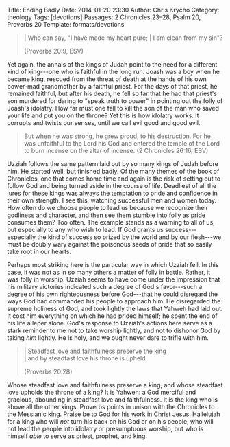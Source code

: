 Title: Ending Badly
Date: 2014-01-20 23:30
Author: Chris Krycho
Category: theology
Tags: [devotions]
Passages: 2 Chronicles 23–28, Psalm 20, Proverbs 20
Template: formats/devotions

> | Who can say, "I have made my heart pure;
> |     I am clean from my sin"? 
> 
> (Proverbs 20:9, ESV)

Yet again, the annals of the kings of Judah point to the need for a different
kind of king---one who is faithful in the long run. Joash was a boy when he
became king, rescued from the threat of death at the hands of his own power-mad
grandmother by a faithful priest. For the days of that priest, he remained
faithful, but after his death, he fell so far that he had that priest's son
murdered for daring to "speak truth to power" in pointing out the folly of
Joash's idolatry. How far must one fall to kill the son of the man who saved
your life and put you on the throne? Yet this is how idolatry works. It corrupts
and twists our senses, until we call evil good and good evil.

> But when he was strong, he grew proud, to his destruction. For he was
> unfaithful to the <span class=smcp>Lord</span> his God and entered the temple
> of the <span class=smcp>Lord</span> to burn incense on the altar of incense.
> (2 Chronicles 26:16, ESV)

Uzziah follows the same pattern laid out by so many kings of Judah before him.
He started well, but finished badly. Of the many themes of the book of
Chronicles, one that comes home time and again is the risk of setting out to
follow God and being turned aside in the course of life. Deadliest of all the
lures for these kings was always the temptation to pride and confidence in their
own strength. I see this, watching successful men and women today. How often do
we choose people to lead us because we recognize their godliness and character,
and then see them stumble into folly as pride consumes them? Too often. The
example stands as a warning to all of us, but especially to any who wish to
lead. If God grants us success---especially the kind of success so prized by the
world and by our flesh---we must be doubly wary against the poisonous seeds of
pride that so easily take root in our hearts.

Perhaps most striking here is the particular way in which Uzziah fell. In this
case, it was not as in so many others a matter of folly in battle. Rather, it
was folly in worship. Uzziah seems to have come under the impression that his
military victories indicated such a degree of God's favor---such a degree of his
own righteousness before God---that he could disregard the ways God had
commanded his people to approach him. He disregarded the supreme holiness of
God, and took lightly the laws that Yahweh had laid out. It cost him everything
on which he had prided himself; he spent the end of his life a leper alone.
God's response to Uzziah's actions here serve as a stark reminder to me not to
take worship lightly, and not to dishonor God by taking *him* lightly. He is
holy, and we ought never dare to trifle with him.

> | Steadfast love and faithfulness preserve the king  
> |     and by steadfast love his throne is upheld.
> 
> (Proverbs 20:28)

Whose steadfast love and faithfulness preserve a king, and whose steadfast love
upholds the throne of a king? It is Yahweh: a God merciful and gracious,
abounding in steadfast love and faithfulness. It is the king who is above all
the other kings. Proverbs points in unison with the Chronicles to the Messianic
king. Praise be to God for his work in Christ Jesus. Hallelujah for a king who
will  *not* turn his back on his God or on his people, who will not lead the
people into idolatry or presumptuous worship, but who is himself *able* to serve
as priest, prophet, and king.